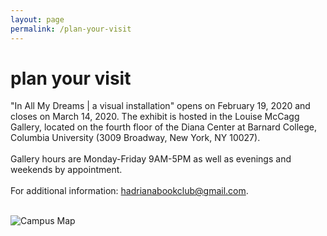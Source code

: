 ```yaml
---
layout: page
permalink: /plan-your-visit
---
```

<div id="column-a"><h1>plan your visit</h1></div>
<div id="column-c"><p>

"In All My Dreams |  a visual installation" opens on February 19, 2020 and closes on March 14, 2020. The exhibit is hosted in the Louise McCagg Gallery, located on the fourth floor of the Diana Center at Barnard College, Columbia University (3009 Broadway, New York, NY 10027). <br> <br>
Gallery hours are Monday-Friday 9AM-5PM as well as evenings and weekends by appointment.<br> <br>
For additional information: hadrianabookclub@gmail.com.<br> <br>

 <img src="/hadriana/img/campusmap.png" alt="Campus Map"/>
</p>
</div>
